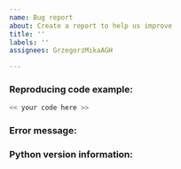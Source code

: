```yaml
---
name: Bug report
about: Create a report to help us improve
title: ''
labels: ''
assignees: GrzegorzMikaAGH

---
```


<!-- Please describe the issue in detail here, and fill in the fields below -->

### Reproducing code example:

<!-- A short code example that reproduces the problem/missing feature. It should be
self-contained, i.e., possible to run as-is via 'python myproblem.py' -->

```python
<< your code here >>
```

### Error message:

<!-- Full error message, if any (starting from line Traceback: ...) -->

### Python version information:

<!-- Output from 'import sys, numpy; print(numpy.__version__, sys.version)' -->
